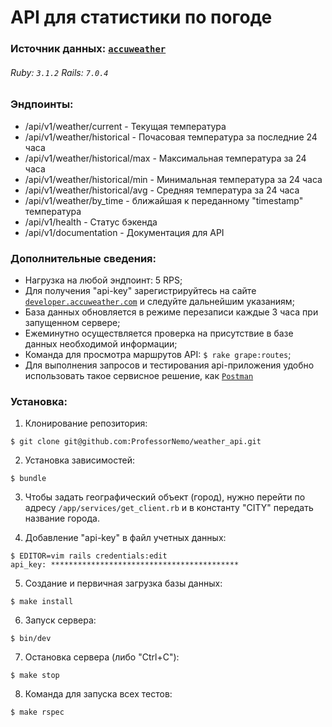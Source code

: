 # API для статистики по погоде

### Источник данных: [`accuweather`](https://developer.accuweather.com/apis)
###### Ruby: `3.1.2` Rails: `7.0.4` 

### Эндпоинты:

- /api/v1/weather/current - Текущая температура
- /api/v1/weather/historical - Почасовая температура за последние 24 часа 
- /api/v1/weather/historical/max - Максимальная температура за 24 часа
- /api/v1/weather/historical/min - Минимальная температура за 24 часа
- /api/v1/weather/historical/avg - Средняя температура за 24 часа
- /api/v1/weather/by_time - ближайшая к переданному "timestamp" температура
- /api/v1/health - Статус бэкенда
- /api/v1/documentation - Документация для API

### Дополнительные сведения:
- Нагрузка на любой эндпоинт: 5 RPS;
- Для получения "api-key" зарегистрируйтесь на сайте [`developer.accuweather.com`](https://developer.accuweather.com/)
  и следуйте дальнейшим указаниям;
- База данных обновляется в режиме перезаписи каждые 3 часа при запущенном сервере;
- Ежеминутно осуществляется проверка на присутствие в базе данных необходимой информации;
- Команда для просмотра маршрутов API: `$ rake grape:routes`;
- Для выполнения запросов и тестирования api-приложения удобно использовать такое
  сервисное решение, как [`Postman`](https://www.postman.com/)


### Установка:
1. Клонирование репозитория:
```
$ git clone git@github.com:ProfessorNemo/weather_api.git
```

2. Установка зависимостей:
```
$ bundle
```

3. Чтобы задать географический объект (город), нужно перейти по адресу `/app/services/get_client.rb` 
и в константу "CITY" передать название города.


4. Добавление "api-key" в файл учетных данных:
```
$ EDITOR=vim rails credentials:edit
api_key: ******************************************
```

5. Создание и первичная загрузка базы данных: 
```
$ make install
```

6. Запуск сервера:
```
$ bin/dev
```

7. Остановка сервера (либо "Ctrl+C"):
```
$ make stop
```

8. Команда для запуска всех тестов:
```
$ make rspec
```




